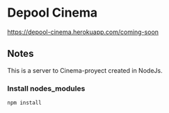 # Depool Cinema

https://depool-cinema.herokuapp.com/coming-soon

## Notes 

This is a server to Cinema-proyect created in NodeJs.

### Install nodes_modules

`npm install`
